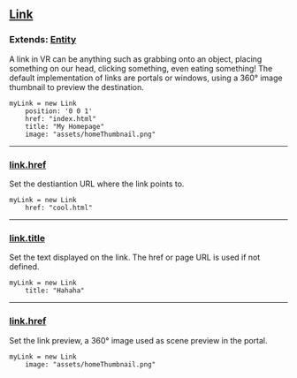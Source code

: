 ## [Link](#link)

### Extends: [Entity](#entity)

A link in VR can be anything such as grabbing onto an object, placing something on our head, clicking something, even eating something! The default implementation of links are portals or windows, using a 360° image thumbnail to preview the destination.

	myLink = new Link
		position: '0 0 1'
		href: "index.html"
		title: "My Homepage"
		image: "assets/homeThumbnail.png"

-------------------------------------------------------

### [link.href](#link-href) *<string>*

Set the destiantion URL where the link points to.

	myLink = new Link
		href: "cool.html"

-------------------------------------------------------

### [link.title](#link-title) *<string>*

Set the text displayed on the link. The href or page URL is used if not defined.

	myLink = new Link
		title: "Hahaha"

-------------------------------------------------------

### [link.href](#link-href) *<string>*

Set the link preview, a 360° image used as scene preview in the portal.

	myLink = new Link
		image: "assets/homeThumbnail.png"
